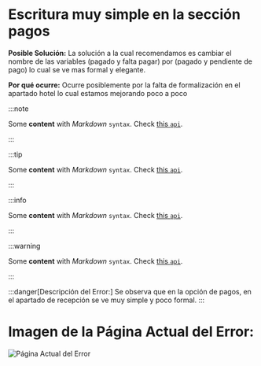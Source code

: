 # Escritura muy simple en la sección pagos



**Posible Solución:**
La solución a la cual recomendamos es cambiar el nombre de las variables (pagado y falta pagar) por (pagado y pendiente de pago) lo cual se ve mas formal y elegante.

**Por qué ocurre:**
Ocurre posiblemente por la falta de formalización en el apartado hotel lo cual estamos mejorando poco a poco


:::note

Some **content** with _Markdown_ `syntax`. Check [this `api`](#).

:::

:::tip

Some **content** with _Markdown_ `syntax`. Check [this `api`](#).

:::

:::info

Some **content** with _Markdown_ `syntax`. Check [this `api`](#).

:::

:::warning

Some **content** with _Markdown_ `syntax`. Check [this `api`](#).

:::

:::danger[Descripción del Error:]
Se observa que en la opción de pagos, en el apartado de recepción se ve muy simple y poco formal.
:::
# Imagen de la Página Actual del Error:
![Página Actual del Error](./img/d1.png)